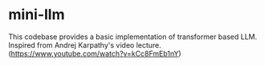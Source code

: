 # mini-llm
This codebase provides a basic implementation of transformer based LLM. Inspired from Andrej Karpathy's video lecture. (https://www.youtube.com/watch?v=kCc8FmEb1nY) 
